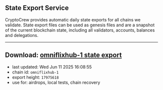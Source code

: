 ## State Export Service
CryptoCrew provides automatic daily state exports for all chains we validate. State export files can be used as genesis files and are a snapshot of the current blockchain state, including all validators, accounts, balances and delegations.

---
**Download: [omniflixhub-1 state export](https://dl-eu2.ccvalidators.com/SERVICE/omniflixhub/omniflixhub-1_export_17975618.json)**
---

- last updated: Wed Jun 11 2025 16:08:55
- chain id: `omniflixhub-1`
- export height: `17975618`
- use for: airdrops, local tests, chain recovery

